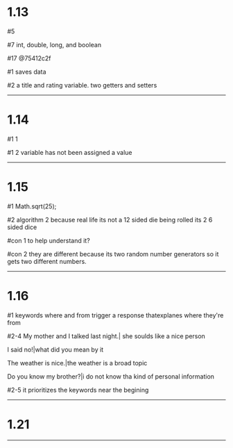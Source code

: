 
# 1.13

 </p>#5 </p>
 </p>#7   int, double, long, and boolean </p>
 </p>#17   @75412c2f </p>

 </p>#1 saves data </p>
 </p>#2 a title and rating variable. two getters and setters </p>
<hr>
<p>

# 1.14

 <p>#1 1  </p>
 <p>#1 2 variable has not been assigned a value </p>
<hr>
<p>
 
# 1.15

<p>#1  Math.sqrt(25);   </p>
<p>#2   algorithm 2 because real life its not a 12 sided die being rolled its 2 6 sided dice  </p>
<p>#con 1 to help understand it?</p>
<p>#con 2 they are different because its two random number generators so it gets two different numbers.  </p>
<hr>
<p>

# 1.16

<p>#1 keywords where and from trigger a response thatexplanes where they're from</p>
<p>#2-4 My mother and I talked last night.| she soulds like a nice person</p>
<p>I said no!|what did you mean by it</p>
<p>The weather is nice.|the weather is a broad topic    </p>
<p>Do you know my brother?|i do not know tha kind of personal information    </p>
<p>#2-5 it prioritizes the keywords near the begining </p>
<p>    </p>
<p>    </p>
<p>    </p>
<p>    </p>
<hr>
<p>

# 1.21 




<hr>
<p>


